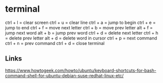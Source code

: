 # terminal

ctrl + l = clear screen
ctrl + u = clear line
ctrl + a = jump to begin
ctrl + e = jump to end
ctrl + f = move next letter
ctrl + b = move prev letter
alt + f = jump next word
alt + b = jump prev word
ctrl + d = delete next letter
ctrl + h = delete prev letter
alt + d = delete word in cursor
ctrl + p = next command
ctrl + n = prev command
ctrl + d = close terminal

## Links
https://www.howtogeek.com/howto/ubuntu/keyboard-shortcuts-for-bash-command-shell-for-ubuntu-debian-suse-redhat-linux-etc/

